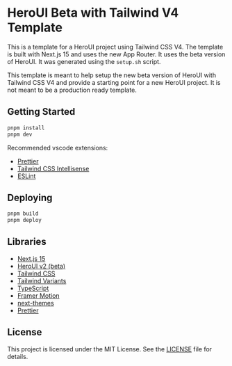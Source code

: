 # HeroUI Beta with Tailwind V4 Template

This is a template for a HeroUI project using Tailwind CSS V4. The template is built with Next.js 15 and uses the new App Router. It uses the beta version of HeroUI. It was generated using the `setup.sh` script.

This template is meant to help setup the new beta version of HeroUI with Tailwind CSS V4 and provide a starting point for a new HeroUI project. It is not meant to be a production ready template.

## Getting Started

```bash
pnpm install
pnpm dev
```

Recommended vscode extensions:

- [Prettier](https://marketplace.visualstudio.com/items?itemName=esbenp.prettier-vscode)
- [Tailwind CSS Intellisense](https://marketplace.visualstudio.com/items?itemName=bradlc.vscode-tailwindcss)
- [ESLint](https://marketplace.visualstudio.com/items?itemName=dbaeumer.vscode-eslint)

## Deploying

```bash
pnpm build
pnpm deploy
```

## Libraries

- [Next.js 15](https://nextjs.org/docs/getting-started)
- [HeroUI v2 (beta)](https://beta.heroui.com/docs/guide/tailwind-v4)
- [Tailwind CSS](https://tailwindcss.com/)
- [Tailwind Variants](https://tailwind-variants.org)
- [TypeScript](https://www.typescriptlang.org/)
- [Framer Motion](https://www.framer.com/motion/)
- [next-themes](https://github.com/pacocoursey/next-themes)
- [Prettier](https://prettier.io/)

## License

This project is licensed under the MIT License. See the [LICENSE](LICENSE) file for details.
